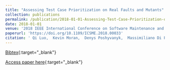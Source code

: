 ```yaml
---
title: "Assessing Test Case Prioritization on Real Faults and Mutants"
collection: publications
permalink: /publication/2018-01-01-Assessing-Test-Case-Prioritization-on-Real-Faults-and-Mutants
date: 2018-01-01
venue: '2018 IEEE International Conference on Software Maintenance and Evolution, ICSME 2018, Madrid, Spain, September 23-29, 2018'
paperurl: 'https://doi.org/10.1109/ICSME.2018.00033'
citation: ' Qi Luo,  Kevin Moran,  Denys Poshyvanyk,  Massimiliano Di Penta, &quot;Assessing Test Case Prioritization on Real Faults and Mutants.&quot; 2018 IEEE International Conference on Software Maintenance and Evolution, ICSME 2018, Madrid, Spain, September 23-29, 2018, 2018.'
---
```

[Bibtex](https://dblp.org/rec/bib/conf/icsm/LuoMPP18){:target="_blank"}

[Access paper here](https://doi.org/10.1109/ICSME.2018.00033){:target="_blank"}

